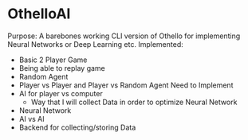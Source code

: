 # OthelloAI
Purpose: A barebones working CLI version of Othello for implementing Neural Networks or Deep Learning etc.
Implemented:
  - Basic 2 Player Game
  - Being able to replay game 
  - Random Agent
  - Player vs Player and Player vs Random Agent
Need to Implement
  - AI for player vs computer
    - Way that I will collect Data in order to optimize Neural Network
  - Neural Network
  - AI vs AI
  - Backend for collecting/storing Data
